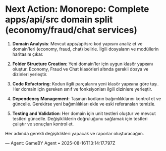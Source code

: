 # Next Action: Monorepo: Complete apps/api/src domain split (economy/fraud/chat services)

1. **Domain Analysis**: Mevcut apps/api/src kod yapısını analiz et ve domain'leri (economy, fraud, chat) belirle. İlgili dosyaların ve modüllerin haritasını çıkar.

2. **Folder Structure Creation**: Yeni domain'ler için uygun klasör yapısını oluştur. Economy, Fraud ve Chat klasörleri altında gerekli dosya ve dizinleri yerleştir.

3. **Code Refactoring**: Kodun ilgili parçalarını yeni klasör yapısına göre taşı. Her domain için gereken sınıf ve fonksiyonları ilgili dizinlere yerleştir.

4. **Dependency Management**: Taşınan kodların bağımlılıklarını kontrol et ve güncelle. Gerekirse yeni bağımlılıkları ekle ve eski referansları temizle.

5. **Testing and Validation**: Her domain için unit testleri oluştur ve mevcut testleri güncelle. Değişikliklerin doğruluğunu sağlamak için testleri çalıştır ve sonuçları kontrol et. 

Her adımda gerekli değişiklikleri yapacak ve raporlar oluşturacağım.

— Agent: GameBY Agent • 2025-08-16T13:14:17.797Z
